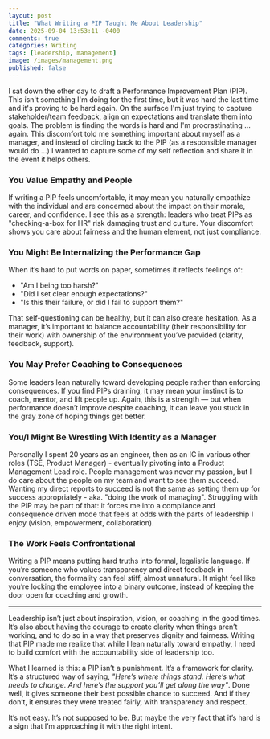 ```yaml
---
layout: post
title: "What Writing a PIP Taught Me About Leadership"
date: 2025-09-04 13:53:11 -0400
comments: true
categories: Writing
tags: [leadership, management]
image: /images/management.png
published: false
---
```


<!-- don't publish in the event there are legal issues. I might revamp this later to make it more generic -->

I sat down the other day to draft a Performance Improvement Plan (PIP). This isn't something I'm doing for the first time, but it was hard the last time and it's proving to be hard again. On the surface I'm just trying to capture stakeholder/team feedback, align on expectations and translate them into goals. The problem is finding the words is hard and I'm procrastinating ... again. This discomfort told me something important about myself as a manager, and instead of circling back to the PIP (as a responsible manager would do ...) I wanted to capture some of my self reflection and share it in the event it helps others.

### You Value Empathy and People

If writing a PIP feels uncomfortable, it may mean you naturally empathize with the individual and are concerned about the impact on their morale, career, and confidence. I see this as a strength: leaders who treat PIPs as "checking-a-box for HR" risk damaging trust and culture. Your discomfort shows you care about fairness and the human element, not just compliance.

### You Might Be Internalizing the Performance Gap

When it’s hard to put words on paper, sometimes it reflects feelings of:

* "Am I being too harsh?"
* "Did I set clear enough expectations?"
* "Is this their failure, or did I fail to support them?"

That self-questioning can be healthy, but it can also create hesitation. As a manager, it’s important to balance accountability (their responsibility for their work) with ownership of the environment you’ve provided (clarity, feedback, support).

### You May Prefer Coaching to Consequences

Some leaders lean naturally toward developing people rather than enforcing consequences. If you find PIPs draining, it may mean your instinct is to coach, mentor, and lift people up. Again, this is a strength — but when performance doesn’t improve despite coaching, it can leave you stuck in the gray zone of hoping things get better.

### You/I Might Be Wrestling With Identity as a Manager

Personally I spent 20 years as an engineer, then as an IC in various other roles (TSE, Product Manager) - eventually pivoting into a Product Management Lead role. People management was never my passion, but I do care about the people on my team and want to see them succeed. Wanting my direct reports to succeed is not the same as setting them up for success appropriately - aka. "doing the work of managing". Struggling with the PIP may be part of that: it forces me into a compliance and consequence driven mode that feels at odds with the parts of leadership I enjoy (vision, empowerment, collaboration).

### The Work Feels Confrontational

Writing a PIP means putting hard truths into formal, legalistic language. If you’re someone who values transparency and direct feedback in conversation, the formality can feel stiff, almost unnatural. It might feel like you’re locking the employee into a binary outcome, instead of keeping the door open for coaching and growth.

----

Leadership isn’t just about inspiration, vision, or coaching in the good times. It’s also about having the courage to create clarity when things aren’t working, and to do so in a way that preserves dignity and fairness. Writing that PIP made me realize that while I lean naturally toward empathy, I need to build comfort with the accountability side of leadership too.

What I learned is this: a PIP isn’t a punishment. It’s a framework for clarity. It’s a structured way of saying, _"Here’s where things stand. Here’s what needs to change. And here’s the support you’ll get along the way"_. Done well, it gives someone their best possible chance to succeed. And if they don’t, it ensures they were treated fairly, with transparency and respect.

It’s not easy. It’s not supposed to be. But maybe the very fact that it’s hard is a sign that I’m approaching it with the right intent.